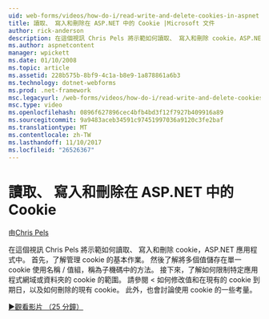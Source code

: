 ```yaml
---
uid: web-forms/videos/how-do-i/read-write-and-delete-cookies-in-aspnet
title: 讀取、 寫入和刪除在 ASP.NET 中的 Cookie |Microsoft 文件
author: rick-anderson
description: 在這個視訊 Chris Pels 將示範如何讀取、 寫入和刪除 cookie，ASP.NET 應用程式中。 首先，了解管理 cooki 的基本作業...
ms.author: aspnetcontent
manager: wpickett
ms.date: 01/10/2008
ms.topic: article
ms.assetid: 228b575b-8bf9-4c1a-b8e9-1a878861a6b3
ms.technology: dotnet-webforms
ms.prod: .net-framework
msc.legacyurl: /web-forms/videos/how-do-i/read-write-and-delete-cookies-in-aspnet
msc.type: video
ms.openlocfilehash: 0896f627896cec4bfb4bd3f12f7927b409916a89
ms.sourcegitcommit: 9a9483aceb34591c97451997036a9120c3fe2baf
ms.translationtype: MT
ms.contentlocale: zh-TW
ms.lasthandoff: 11/10/2017
ms.locfileid: "26526367"
---
```

<a name="read-write-and-delete-cookies-in-aspnet"></a>讀取、 寫入和刪除在 ASP.NET 中的 Cookie
====================
由[Chris Pels](https://twitter.com/chrispels)

在這個視訊 Chris Pels 將示範如何讀取、 寫入和刪除 cookie，ASP.NET 應用程式中。 首先，了解管理 cookie 的基本作業。 然後了解將多個值儲存在單一 cookie 使用名稱 / 值組，稱為子機碼中的方法。 接下來，了解如何限制特定應用程式網域或資料夾的 cookie 的範圍。 請參閱 < 如何修改值和在現有的 cookie 到期日，以及如何刪除的現有 cookie。 此外，也會討論使用 cookie 的一些考量。

[&#9654;觀看影片 （25 分鐘）](https://channel9.msdn.com/Blogs/ASP-NET-Site-Videos/read-write-and-delete-cookies-in-aspnet)
